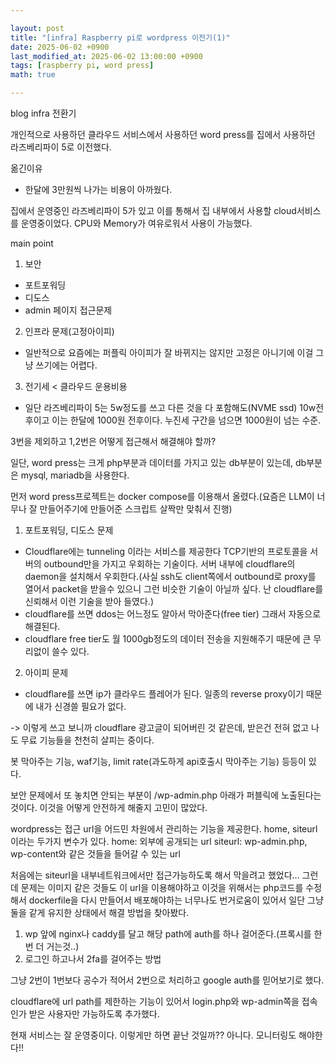 ```yaml
---

layout: post
title: "[infra] Raspberry pi로 wordpress 이전기(1)"
date: 2025-06-02 +0900
last_modified_at: 2025-06-02 13:00:00 +0900
tags: [raspberry pi, word press]
math: true

---
```

blog infra 전환기

개인적으로 사용하던 클라우드 서비스에서 사용하던 word press를 집에서 사용하던 라즈베리파이 5로 이전했다.

옮긴이유
 -  한달에 3만원씩 나가는 비용이 아까웠다.


집에서 운영중인 라즈베리파이 5가 있고 이를 통해서 집 내부에서 사용할 cloud서비스를 운영중이었다. CPU와 Memory가 여유로워서 사용이 가능했다.


main point
1. 보안
 - 포트포워딩
 - 디도스
 - admin 페이지 접근문제
2. 인프라 문제(고정아이피)
 - 일반적으로 요즘에는 퍼플릭 아이피가 잘 바뀌지는 않지만 고정은 아니기에 이걸 그냥 쓰기에는 어렵다.
3. 전기세 < 클라우드 운용비용
 - 일단 라즈베리파이 5는 5w정도를 쓰고 다른 것을 다 포함해도(NVME ssd) 10w전후이고 이는 한달에 1000원 전후이다. 누진세 구간을 넘으면 1000원이 넘는 수준.

3번을 제외하고 1,2번은 어떻게 접근해서 해결해야 할까?


일단, word press는 크게 php부분과 데이터를 가지고 있는 db부분이 있는데, db부분은 mysql, mariadb을 사용한다.

먼저 word press프로젝트는 docker compose를 이용해서 올렸다.(요즘은 LLM이 너무나 잘 만들어주기에 만들어준 스크립트 살짝만 맞춰서 진행)


1. 포트포워딩, 디도스 문제
 - Cloudflare에는 tunneling 이라는 서비스를 제공한다 TCP기반의 프로토콜을 서버의 outbound만을 가지고 우회하는 기술이다. 서버 내부에 cloudflare의 daemon을 설치해서 우회한다.(사실 ssh도 client쪽에서 outbound로 proxy를 열어서 packet을 받을수 있으니 그런 비슷한 기술이 아닐까 싶다. 난 cloudflare를 신뢰해서 이런 기술을 받아 들였다.)
 - cloudflare를 쓰면 ddos는 어느정도 알아서 막아준다(free tier) 그래서 자동으로 해결된다.
 - cloudflare free tier도 월 1000gb정도의 데이터 전송을 지원해주기 때문에 큰 무리없이 쓸수 있다.
2. 아이피 문제
 - cloudflare를 쓰면 ip가 클라우드 플레어가 된다. 일종의 reverse proxy이기 때문에 내가 신경쓸 필요가 없다.


-> 이렇게 쓰고 보니까 cloudflare 광고글이 되어버린 것 같은데, 받은건 전혀 없고 나도 무료 기능들을 천천히 살피는 중이다.

봇 막아주는 기능, waf기능, limit rate(과도하게 api호출시 막아주는 기능) 등등이 있다.


보안 문제에서 또 놓치면 안되는 부분이 /wp-admin.php 아래가 퍼블릭에 노출된다는 것이다. 이것을 어떻게 안전하게 해줄지 고민이 많았다.

wordpress는 접근 url을 어드민 차원에서 관리하는 기능을 제공한다.
home, siteurl 이라는 두가지 변수가 있다.
home: 외부에 공개되는 url
siteurl: wp-admin.php, wp-content와 같은 것들을 들어갈 수 있는 url

처음에는 siteurl을 내부네트워크에서만 접근가능하도록 해서 막을려고 했었다... 그런데 문제는 이미지 같은 것들도 이 url을 이용해야하고 이것을 위해서는 php코드를 수정해서 dockerfile을 다시 만들어서 배포해야하는 너무나도 번거로움이 있어서 일단 그냥 둘을 같게 유지한 상태에서 해결 방법을 찾아봤다.

1. wp 앞에 nginx나 caddy를 달고 해당 path에 auth를 하나 걸어준다.(프록시를 한번 더 거는것..)
2. 로그인 하고나서 2fa를 걸어주는 방법

그냥 2번이 1번보다 공수가 적어서 2번으로 처리하고 google auth를 믿어보기로 했다.


cloudflare에 url path를 제한하는 기능이 있어서 login.php와 wp-admin쪽을 접속 인가 받은 사용자만 가능하도록 추가했다.


현재 서비스는 잘 운영중이다. 이렇게만 하면 끝난 것일까?? 아니다. 모니터링도 해야한다!!
